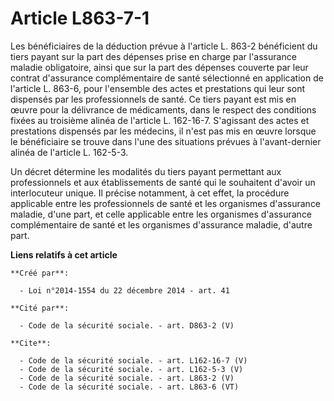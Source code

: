 # Article L863-7-1

Les bénéficiaires de la déduction prévue à l'article L. 863-2 bénéficient du tiers payant sur la part des dépenses prise en
charge par l'assurance maladie obligatoire, ainsi que sur la part des dépenses couverte par leur contrat d'assurance
complémentaire de santé sélectionné en application de l'article L. 863-6, pour l'ensemble des actes et prestations qui leur
sont dispensés par les professionnels de santé. Ce tiers payant est mis en œuvre pour la délivrance de médicaments, dans le
respect des conditions fixées au troisième alinéa de l'article L. 162-16-7. S'agissant des actes et prestations dispensés par
les médecins, il n'est pas mis en œuvre lorsque le bénéficiaire se trouve dans l'une des situations prévues à l'avant-dernier
alinéa de l'article L. 162-5-3. 

Un décret détermine les modalités du tiers payant permettant aux professionnels et aux établissements de santé qui le
souhaitent d'avoir un interlocuteur unique. Il précise notamment, à cet effet, la procédure applicable entre les
professionnels de santé et les organismes d'assurance maladie, d'une part, et celle applicable entre les organismes
d'assurance complémentaire de santé et les organismes d'assurance maladie, d'autre part.

**Liens relatifs à cet article**

	**Créé par**:

	  - Loi n°2014-1554 du 22 décembre 2014 - art. 41

	**Cité par**:

	  - Code de la sécurité sociale. - art. D863-2 (V)

	**Cite**:

	  - Code de la sécurité sociale. - art. L162-16-7 (V)
	  - Code de la sécurité sociale. - art. L162-5-3 (V)
	  - Code de la sécurité sociale. - art. L863-2 (V)
	  - Code de la sécurité sociale. - art. L863-6 (VT)
